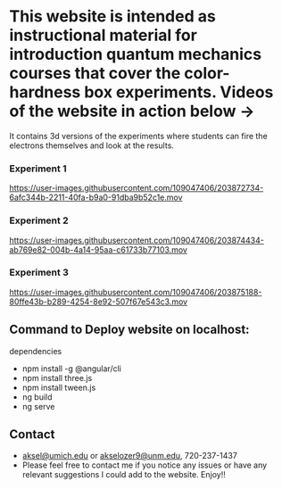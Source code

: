 # This website is intended as instructional material for introduction quantum mechanics courses that cover the color-hardness box experiments. Videos of the website in action below ->
It contains 3d versions of the experiments where students can fire the electrons themselves and look at the results.

### Experiment 1
https://user-images.githubusercontent.com/109047406/203872734-6afc344b-2211-40fa-b9a0-91dba9b52c1e.mov

### Experiment 2
https://user-images.githubusercontent.com/109047406/203874434-ab769e82-004b-4a14-95aa-c61733b77103.mov

### Experiment 3
https://user-images.githubusercontent.com/109047406/203875188-80ffe43b-b289-4254-8e92-507f67e543c3.mov

## Command to Deploy website on localhost:

dependencies

- npm install -g @angular/cli
- npm install three.js
- npm install tween.js
- ng build
- ng serve


## Contact
- aksel@umich.edu or akselozer9@unm.edu, 720-237-1437
- Please feel free to contact me if you notice any issues or have any relevant suggestions I could add to the website. Enjoy!!
